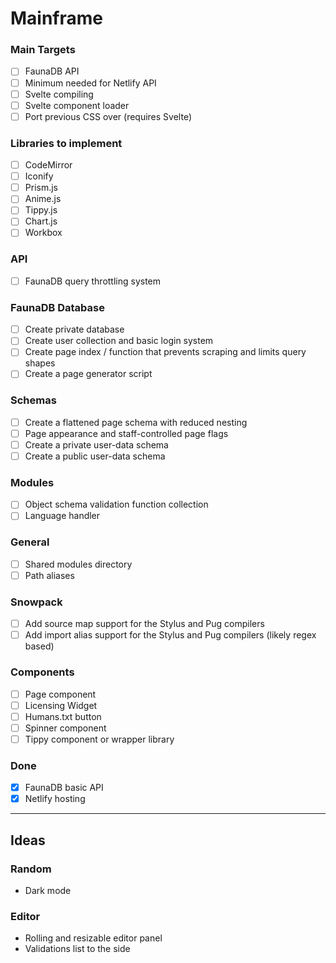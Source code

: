 # Mainframe

### Main Targets
- [ ] FaunaDB API
- [ ] Minimum needed for Netlify API
- [ ] Svelte compiling
- [ ] Svelte component loader
- [ ] Port previous CSS over (requires Svelte)

### Libraries to implement
- [ ] CodeMirror
- [ ] Iconify
- [ ] Prism.js
- [ ] Anime.js
- [ ] Tippy.js
- [ ] Chart.js
- [ ] Workbox

### API
- [ ] FaunaDB query throttling system

### FaunaDB Database
- [ ] Create private database
- [ ] Create user collection and basic login system
- [ ] Create page index / function that prevents scraping and limits query shapes
- [ ] Create a page generator script

### Schemas
- [ ] Create a flattened page schema with reduced nesting
- [ ] Page appearance and staff-controlled page flags
- [ ] Create a private user-data schema
- [ ] Create a public user-data schema

### Modules
- [ ] Object schema validation function collection
- [ ] Language handler

### General
- [ ] Shared modules directory
- [ ] Path aliases

### Snowpack
- [ ] Add source map support for the Stylus and Pug compilers
- [ ] Add import alias support for the Stylus and Pug compilers (likely regex based)

### Components
- [ ] Page component
- [ ] Licensing Widget
- [ ] Humans.txt button
- [ ] Spinner component
- [ ] Tippy component or wrapper library

### Done
- [x] FaunaDB basic API
- [x] Netlify hosting

----

## Ideas

### Random
- Dark mode

### Editor
- Rolling and resizable editor panel
- Validations list to the side
